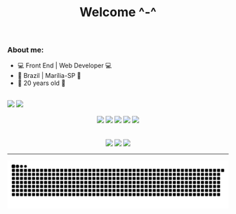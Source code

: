 <div align="center">
  <b><h1>Welcome ^-^</h1></b>
</div>

<br />

<div>
  <h3>About me:</h3>
  <ul>
    <li>💻 Front End | Web Developer 💻</li>
    <li>🌇 Brazil | Marília-SP 🌇</li>
    <li>🎉 20 years old 🎉</li>
  </ul>
</div>

<br />

<div>
  <img src="https://github-readme-stats.vercel.app/api?username=GuiSilveira0&theme=radical&show_icons=true" />
  <img src="https://github-readme-stats.vercel.app/api/top-langs/?username=GuiSilveira0&langs_count=5&theme=radical" />
</div>

<br />

<div align="center">
  <img width="50px" src="https://cdn.jsdelivr.net/gh/devicons/devicon/icons/html5/html5-plain-wordmark.svg" />
  <img width="50px" src="https://cdn.jsdelivr.net/gh/devicons/devicon/icons/css3/css3-plain-wordmark.svg" />
  <img width="50px" src="https://cdn.jsdelivr.net/gh/devicons/devicon/icons/javascript/javascript-plain.svg" />
  <img width="50px" src="https://cdn.jsdelivr.net/gh/devicons/devicon/icons/typescript/typescript-plain.svg" />
  <img width="50px" src="https://cdn.jsdelivr.net/gh/devicons/devicon/icons/angularjs/angularjs-plain.svg" />
</div>

<br />
<br />

<div align="center">
  <a href="https://api.whatsapp.com/send?phone=5511984844674" target="_blank"><img src="https://img.shields.io/badge/WhatsApp-25D366?style=for-the-badge&logo=whatsapp&logoColor=white" /></a>
  <a href="https://www.facebook.com/Guilhermee975/" target="_blank"><img src="https://img.shields.io/badge/Facebook-1877F2?style=for-the-badge&logo=facebook&logoColor=white" /></a>
  <a href="https://www.linkedin.com/in/guilherme-silveira-05a6a6176/" target="_blank"><img src="https://img.shields.io/badge/LinkedIn-0077B5?style=for-the-badge&logo=linkedin&logoColor=white" /></a>
</div>

<hr />

  ![Snake animation](https://github.com/GuiSilveira0/GuiSilveira0/blob/output/github-contribution-grid-snake.svg)
